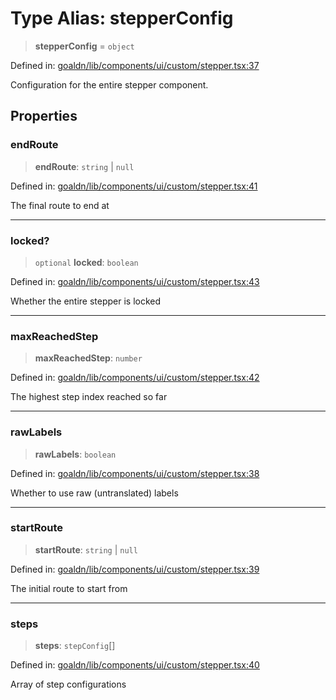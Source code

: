 # Type Alias: stepperConfig

> **stepperConfig** = `object`

Defined in: [goaldn/lib/components/ui/custom/stepper.tsx:37](https://github.com/aldesgroup/goaldn/blob/6a7943d02984b1a6b41d76a3a483a1484b644076/lib/components/ui/custom/stepper.tsx#L37)

Configuration for the entire stepper component.

## Properties

### endRoute

> **endRoute**: `string` \| `null`

Defined in: [goaldn/lib/components/ui/custom/stepper.tsx:41](https://github.com/aldesgroup/goaldn/blob/6a7943d02984b1a6b41d76a3a483a1484b644076/lib/components/ui/custom/stepper.tsx#L41)

The final route to end at

***

### locked?

> `optional` **locked**: `boolean`

Defined in: [goaldn/lib/components/ui/custom/stepper.tsx:43](https://github.com/aldesgroup/goaldn/blob/6a7943d02984b1a6b41d76a3a483a1484b644076/lib/components/ui/custom/stepper.tsx#L43)

Whether the entire stepper is locked

***

### maxReachedStep

> **maxReachedStep**: `number`

Defined in: [goaldn/lib/components/ui/custom/stepper.tsx:42](https://github.com/aldesgroup/goaldn/blob/6a7943d02984b1a6b41d76a3a483a1484b644076/lib/components/ui/custom/stepper.tsx#L42)

The highest step index reached so far

***

### rawLabels

> **rawLabels**: `boolean`

Defined in: [goaldn/lib/components/ui/custom/stepper.tsx:38](https://github.com/aldesgroup/goaldn/blob/6a7943d02984b1a6b41d76a3a483a1484b644076/lib/components/ui/custom/stepper.tsx#L38)

Whether to use raw (untranslated) labels

***

### startRoute

> **startRoute**: `string` \| `null`

Defined in: [goaldn/lib/components/ui/custom/stepper.tsx:39](https://github.com/aldesgroup/goaldn/blob/6a7943d02984b1a6b41d76a3a483a1484b644076/lib/components/ui/custom/stepper.tsx#L39)

The initial route to start from

***

### steps

> **steps**: `stepConfig`[]

Defined in: [goaldn/lib/components/ui/custom/stepper.tsx:40](https://github.com/aldesgroup/goaldn/blob/6a7943d02984b1a6b41d76a3a483a1484b644076/lib/components/ui/custom/stepper.tsx#L40)

Array of step configurations
